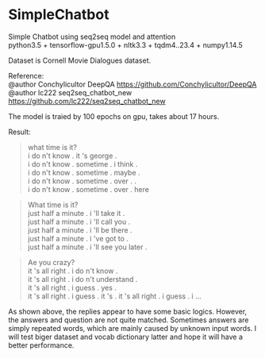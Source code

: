 # SimpleChatbot
Simple Chatbot using seq2seq model and attention   
python3.5 + tensorflow-gpu1.5.0 + nltk3.3 + tqdm4..23.4 + numpy1.14.5  

Dataset is Cornell Movie Dialogues dataset.

Reference:  
@author Conchylicultor DeepQA https://github.com/Conchylicultor/DeepQA  
@author lc222 seq2seq_chatbot_new https://github.com/lc222/seq2seq_chatbot_new

The model is traied by 100 epochs on gpu, takes about 17 hours.  

Result:  
>what time is it?  
i do n't know . it 's george .  
i do n't know . sometime . i think .  
i do n't know . sometime . maybe .  
i do n't know . sometime . over . .  
i do n't know . sometime . over . here  

>What time is it?  
just half a minute . i 'll take it .  
just half a minute . i 'll call you .  
just half a minute . i 'll be there .  
just half a minute . i 've got to .  
just half a minute . i 'll see you later .  

>Ae you crazy?  
it 's all right . i do n't know .  
it 's all right . i do n't understand .  
it 's all right . i guess . yes .  
it 's all right . i guess . it 's .
it 's all right . i guess . i ...

As shown above, the replies appear to have some basic logics. However, the answers and question are not quite matched. Sometimes answers are simply repeated words, which are mainly caused by unknown input words. I will test biger dataset and vocab dictionary latter and hope it will have a better performance. 
